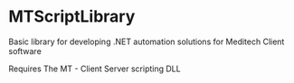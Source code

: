 MTScriptLibrary
===============

Basic library for developing .NET automation solutions for Meditech Client software

Requires The MT - Client Server scripting DLL
